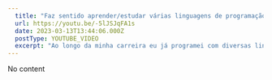 ```yaml
---
  title: "Faz sentido aprender/estudar várias linguagens de programação?"
  url: https://youtu.be/-5lJSJqFA1s
  date: 2023-03-13T13:44:06.000Z
  postType: YOUTUBE_VIDEO
  excerpt: "Ao longo da minha carreira eu já programei com diversas linguagens, de PHP a Clojure, passando por Java, C# e ai vai... Nesse vídeo eu mostro um pouco de princípios de programação e como você consegue aprender mais pelo menos OBSERVANDO outras linguagens de programação."
---
```

  
  No content
  